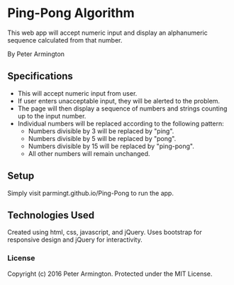 # Ping-Pong Algorithm

This web app will accept numeric input and display an alphanumeric sequence calculated from that number.

By Peter Armington

## Specifications

* This will accept numeric input from user.
* If user enters unacceptable input, they will be alerted to the problem.
* The page will then display a sequence of numbers and strings counting up to the input number.
* Individual numbers will be replaced according to the following pattern:
  * Numbers divisible by 3 will be replaced by "ping".
  * Numbers divisible by 5 will be replaced by "pong".
  * Numbers divisible by 15 will be replaced by "ping-pong".
  * All other numbers will remain unchanged.

## Setup

Simply visit parmingt.github.io/Ping-Pong to run the app.

## Technologies Used

Created using html, css, javascript, and jQuery. Uses bootstrap for responsive design and jQuery for interactivity.

### License

Copyright (c) 2016 Peter Armington.
Protected under the MIT License.
